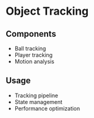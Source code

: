 # Object Tracking

## Components
- Ball tracking
- Player tracking
- Motion analysis

## Usage
- Tracking pipeline
- State management
- Performance optimization
